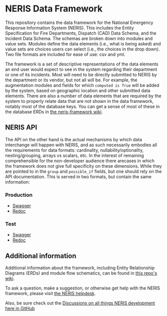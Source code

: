 # NERIS Data Framework
This repository contains the data framework for the National Emergency Response Information System (NERIS). This includes the Entity Specification for Fire Departments, Dispatch (CAD) Data Schema, and the Incident Data Schema. The schemas are broken down into modules and value sets. Modules define the data elements (i.e., what is being asked) and value sets are choices users can select (i.e., the choices in the drop down). Two file formats are included for ease of use: csv and yml.

The framework is a set of descriptive representations of the data elements an end user would expect to see in the system regarding their department or one of its incidents.  Most will need to be directly submitted to NERIS by the department or its vendor, but not all will be. For example, the augmentation modules and fields for which `computed is True` will be added by the system, based on geographic location and other submitted data elements. There are also a number of data elements that are required by the system to properly relate data that are not shown in the data framework, notably most of the database keys. You can get a sense of most of these in the database ERDs in [the neris-framework wiki](https://github.com/ulfsri/neris-framework/wiki). 

## NERIS API
The API on the other hand is the actual mechanisms by which data interchange will happen with NERIS, and as such necessarily embodies all the requirements for data formats: cardinality, nullability/optionality, nesting/grouping, arrays vs scalars, etc. In the interest of remaining comprehensible for the non-developer audience there arecases in which the framework does not give full specificity on these dimensions. While they are pointed to in the `group` and `possible_if` fields, but one should rely on the API documentation. This is served in two formats, but contain the same information:
### Production
 - [Swagger](https://api.neris.fsri.org/v1/docs#/)
 - [Redoc](https://api.neris.fsri.org/v1/redoc)

### Test
 - [Swagger](https://api-test.neris.fsri.org/v1/docs#/)
 - [Redoc](https://api-test.neris.fsri.org/v1/redoc)


## Additional information
Additional information about the framework, including Entity Relationship Diagrams (ERDs) and module flow schematics, can be found in [this repo's wiki](https://github.com/ulfsri/neris-framework/wiki).

To ask a question, make a suggestion, or otherwise get help with the NERIS framework, please visit [the NERIS helpdesk](https://neris.atlassian.net/servicedesk/customer/portals).

Also, be sure check out the [Discussions on all things NERIS development here in GitHub](https://github.com/ulfsri/neris-framework/discussions)
